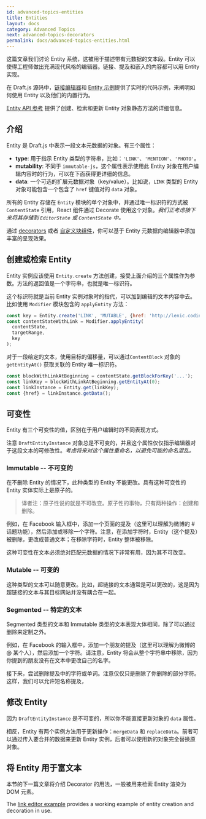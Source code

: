 ```yaml
---
id: advanced-topics-entities
title: Entities
layout: docs
category: Advanced Topics
next: advanced-topics-decorators
permalink: docs/advanced-topics-entities.html
---
```


这篇文章我们讨论 Entity 系统，这被用于描述带有元数据的文本段。Entity 可以使得工程师做出充满现代风格的编辑器。链接、提及和嵌入的内容都可以用 Entity 实现。

在 Draft.js 源码中，[链接编辑器](https://github.com/facebook/draft-js/tree/master/examples/link)和 [Entity 示例](https://github.com/facebook/draft-js/tree/master/examples/entity)提供了实时的代码示例，来阐明如何使用 Entity 以及他们的内置行为。

[Entity API 参考](/draft-js/docs/api-reference-entity.html) 提供了创建、检索和更新 Entity 对象静态方法的详细信息。

## 介绍

Entity 是 Draft.js 中表示一段文本元数据的对象。有三个属性：

- **type**: 用于指示 Entity 类型的字符串，比如：`'LINK'`、`'MENTION'`、`'PHOTO'`。
- **mutability**: 不同于 `immutable-js`，这个属性表示使用此 Entity 对象在用户编辑内容时的行为，可以在下面获得更详细的信息。
- **data**: 一个可选的扩展元数据对象（key/value）。比如说，`LINK` 类型的 Entity 对象可能包含一个包含了 `href` 键值对的 `data` 对象。

所有的 Entity 存储在 `Entity` 模块的单个对象中，并通过唯一标识符的方式被 `ContentState` 引用，React 组件通过 Decorate 使用这个对象。*我们正考虑接下来将其存储到 `EditorState` 或 `ContentState` 中。*

通过 [decorators](/draft-js/docs/advanced-topics-decorators.html) 或者
[自定义块组件](/draft-js/docs/advanced-topics-block-components.html)，你可以基于 Entity 元数据向编辑器中添加丰富的呈现效果。

## 创建或检索 Entity

Entity 实例应该使用 `Entity.create` 方法创建，接受上面介绍的三个属性作为参数。方法的返回值是一个字符串，也就是唯一标识符。

这个标识符就是当前 Entity 实例对象时的指代，可以加到编辑的文本内容中去。比如使用 `Modifier` 模块包含的 `applyEntity` 方法：

```js
const key = Entity.create('LINK', 'MUTABLE', {href: 'http://lenic.coding.me'});
const contentStateWithLink = Modifier.applyEntity(
  contentState,
  targetRange,
  key
);
```

对于一段给定的文本，使用目标的偏移量，可以通过`ContentBlock` 对象的 `getEntityAt()` 获取关联的 Entity 唯一标识符。

```js
const blockWithLinkAtBeginning = contentState.getBlockForKey('...');
const linkKey = blockWithLinkAtBeginning.getEntityAt(0);
const linkInstance = Entity.get(linkKey);
const {href} = linkInstance.getData();
```

## 可变性

Entity 有三个可变性的值，区别在于用户编辑时的不同表现方式。

注意 `DraftEntityInstance` 对象总是不可变的，并且这个属性仅仅指示编辑器对于这段文本的可修改性。*考虑将来对这个属性重命名，以避免可能的命名混乱。*

### Immutable -- 不可变的

在不删除 Entity 的情况下，此种类型的 Entity 不能更改。具有这种可变性的 Entity 实体实际上是原子的。

> 译者注：原子性说的就是不可改变。原子性的事物，只有两种操作：创建和删除。

例如，在 Facebook 输入框中，添加一个页面的提及（这里可以理解为微博的 # 话题功能），然后添加或移除一个字符。注意，在添加字符时，Entity（这个提及）被删除，更改成普通文本；在移除字符时，Entity 整体被移除。

这种可变性在文本必须绝对匹配元数据的情况下非常有用，因为其不可改变。

### Mutable -- 可变的

这种类型的文本可以随意更改。比如，超链接的文本通常是可以更改的，这是因为超链接的文本与其目标网站并没有耦合在一起。

### Segmented -- 特定的文本

Segmented 类型的文本和 Immutable 类型的文本表现大体相同，除了可以通过删除来定制之外。

例如，在 Facebook 的输入框中，添加一个朋友的提及（这里可以理解为微博的 @ 某个人），然后添加一个字符。请注意，Entity 将会从整个字符串中移除，因为你提到的朋友没有在文本中更改自己的名字。

接下来，尝试删除提及中的字符或单词。注意仅仅只是删除了你删除的部分字符。这样，我们可以允许短名称提及，

## 修改 Entity

因为 `DraftEntityInstance` 是不可变的，所以你不能直接更新对象的 `data` 属性。

相反，Entity 有两个实例方法用于更新操作：`mergeData` 和 `replaceData`。前者可以通过传入要合并的数据来更新 Entity 实例，后者可以使用新的对象完全替换原对象。

## 将 Entity 用于富文本

本节的下一篇文章将介绍 Decorator 的用法，一般被用来检索 Entity 渲染为 DOM 元素。

The [link editor example](https://github.com/facebook/draft-js/tree/master/examples/link)
provides a working example of entity creation and decoration in use.

